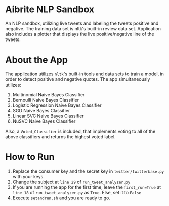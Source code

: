 # Aibrite NLP Sandbox
An NLP sandbox, utilizing live tweets and labeling the tweets positive and negative.
The training data set is nltk's built-in review data set.
Application also includes a plotter that displays the live positive/negative line of the tweets.

# About the App
The application utilizes `nltk`'s built-in tools and data sets to train a model, in order to detect positive and negative quotes.
The app simultaneously utilizes:
1. Multinomial Naive Bayes Classifier
2. Bernoulli Naive Bayes Classifier
3. Logistic Regression Naive Bayes Classifier
4. SGD Naive Bayes Classifier
5. Linear SVC Naive Bayes Classifier
6. NuSVC Naive Bayes Classifier

Also, a `Voted_Classifier` is included, that implements voting to all of the above classifiers and returns the highest voted label.

# How to Run
1. Replace the consumer key and the secret key in `twitter/twitterbase.py` with your keys.
2. Change the subject at `line 29` of `run_tweet_analyzer.py`
3. If you are running the app for the first time, leave the `first_run=True` at `line 18` of `run_tweet_analyzer.py` as `True`. Else, set it to `False`
3. Execute `setandrun.sh` and you are ready to go.